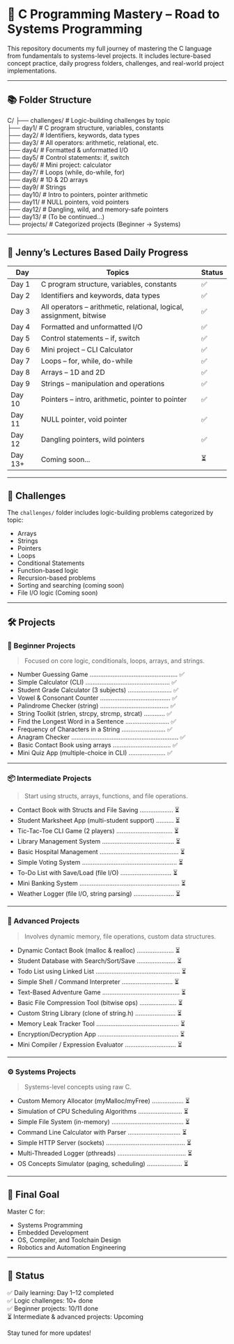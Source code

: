 # 🌟 C Programming Mastery – Road to Systems Programming

This repository documents my full journey of mastering the C language from fundamentals to systems-level projects. It includes lecture-based concept practice, daily progress folders, challenges, and real-world project implementations.

---

## 📚 Folder Structure

C/
├── challenges/ # Logic-building challenges by topic  
├── day1/ # C program structure, variables, constants  
├── day2/ # Identifiers, keywords, data types  
├── day3/ # All operators: arithmetic, relational, etc.  
├── day4/ # Formatted & unformatted I/O  
├── day5/ # Control statements: if, switch  
├── day6/ # Mini project: calculator  
├── day7/ # Loops (while, do-while, for)  
├── day8/ # 1D & 2D arrays  
├── day9/ # Strings  
├── day10/ # Intro to pointers, pointer arithmetic  
├── day11/ # NULL pointers, void pointers  
├── day12/ # Dangling, wild, and memory-safe pointers  
├── day13/ # (To be continued...)  
└── projects/ # Categorized projects (Beginner → Systems)

---

## 🧠 Jenny’s Lectures Based Daily Progress

| Day     | Topics                                                               | Status |
| ------- | -------------------------------------------------------------------- | ------ |
| Day 1   | C program structure, variables, constants                            | ✅     |
| Day 2   | Identifiers and keywords, data types                                 | ✅     |
| Day 3   | All operators – arithmetic, relational, logical, assignment, bitwise | ✅     |
| Day 4   | Formatted and unformatted I/O                                        | ✅     |
| Day 5   | Control statements – if, switch                                      | ✅     |
| Day 6   | Mini project – CLI Calculator                                        | ✅     |
| Day 7   | Loops – for, while, do-while                                         | ✅     |
| Day 8   | Arrays – 1D and 2D                                                   | ✅     |
| Day 9   | Strings – manipulation and operations                                | ✅     |
| Day 10  | Pointers – intro, arithmetic, pointer to pointer                     | ✅     |
| Day 11  | NULL pointer, void pointer                                           | ✅     |
| Day 12  | Dangling pointers, wild pointers                                     | ✅     |
| Day 13+ | Coming soon...                                                       | ⏳     |

---

## 🧩 Challenges

The `challenges/` folder includes logic-building problems categorized by topic:

- Arrays
- Strings
- Pointers
- Loops
- Conditional Statements
- Function-based logic
- Recursion-based problems
- Sorting and searching (coming soon)
- File I/O logic (Coming soon)

---

## 🛠️ Projects

### 👶 Beginner Projects

> Focused on core logic, conditionals, loops, arrays, and strings.

- Number Guessing Game .................................................. ✅
- Simple Calculator (CLI) ................................................ ✅
- Student Grade Calculator (3 subjects) ......................... ✅
- Vowel & Consonant Counter ........................................ ✅
- Palindrome Checker (string) ....................................... ✅
- String Toolkit (strlen, strcpy, strcmp, strcat) ............ ✅
- Find the Longest Word in a Sentence ......................... ✅
- Frequency of Characters in a String ......................... ✅
- Anagram Checker ............................................................. ✅
- Basic Contact Book using arrays ................................. ✅
- Mini Quiz App (multiple-choice in CLI) ..................... ✅

---

### 📦 Intermediate Projects

> Start using structs, arrays, functions, and file operations.

- Contact Book with Structs and File Saving ................... ⏳
- Student Marksheet App (multi-student support) .......... ⏳
- Tic-Tac-Toe CLI Game (2 players) ................................ ⏳
- Library Management System ......................................... ⏳
- Basic Hospital Management ............................................. ⏳
- Simple Voting System ...................................................... ⏳
- To-Do List with Save/Load (file I/O) ............................. ⏳
- Mini Banking System ......................................................... ⏳
- Weather Logger (file I/O, string parsing) ....................... ⏳

---

### 🧠 Advanced Projects

> Involves dynamic memory, file operations, custom data structures.

- Dynamic Contact Book (malloc & realloc) ..................... ⏳
- Student Database with Search/Sort/Save ...................... ⏳
- Todo List using Linked List ................................................ ⏳
- Simple Shell / Command Interpreter ............................. ⏳
- Text-Based Adventure Game ............................................ ⏳
- Basic File Compression Tool (bitwise ops) ..................... ⏳
- Custom String Library (clone of string.h) ....................... ⏳
- Memory Leak Tracker Tool ............................................... ⏳
- Encryption/Decryption App .............................................. ⏳
- Mini Compiler / Expression Evaluator ............................. ⏳

---

### ⚙️ Systems Projects

> Systems-level concepts using raw C.

- Custom Memory Allocator (myMalloc/myFree) .................. ⏳
- Simulation of CPU Scheduling Algorithms ......................... ⏳
- Simple File System (in-memory) ......................................... ⏳
- Command Line Calculator with Parser .............................. ⏳
- Simple HTTP Server (sockets) ............................................. ⏳
- Multi-Threaded Logger (pthreads) ....................................... ⏳
- OS Concepts Simulator (paging, scheduling) .................... ⏳

---

## 🎯 Final Goal

Master C for:

- Systems Programming
- Embedded Development
- OS, Compiler, and Toolchain Design
- Robotics and Automation Engineering

---

## 🧭 Status

✅ Daily learning: Day 1–12 completed  
✅ Logic challenges: 10+ done  
✅ Beginner projects: 10/11 done  
⏳ Intermediate & advanced projects: Upcoming

Stay tuned for more updates!
